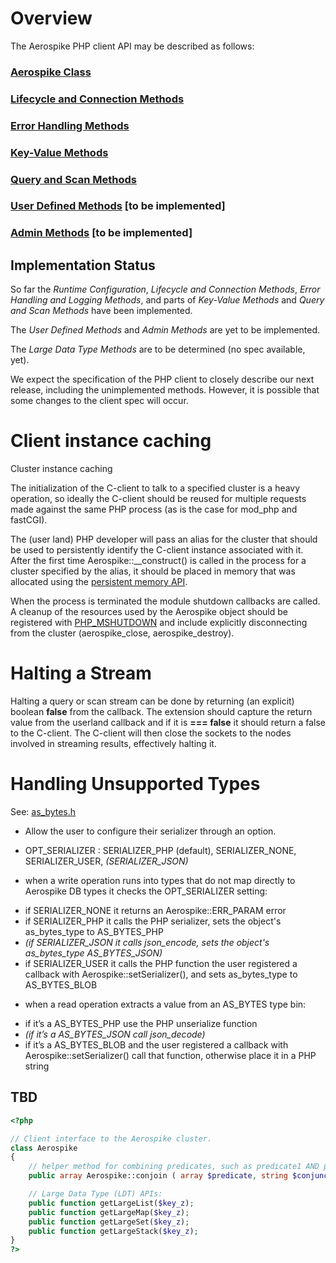 
# Overview

The Aerospike PHP client API may be described as follows:

### [Aerospike Class](aerospike.md)
### [Lifecycle and Connection Methods](apiref_connection.md)
### [Error Handling Methods](apiref_error.md)
### [Key-Value Methods](apiref_kv.md)
### [Query and Scan Methods](apiref_streams.md)
### [User Defined Methods](apiref_udf.md) \[to be implemented\]
### [Admin Methods](apiref_admin.md) \[to be implemented\]

## Implementation Status
So far the *Runtime Configuration*, *Lifecycle and Connection Methods*, *Error*
*Handling and Logging Methods*, and parts of *Key-Value Methods* and *Query and*
*Scan Methods* have been implemented.

The *User Defined Methods* and *Admin Methods* are yet to be implemented.

The *Large Data Type Methods* are to be determined (no spec available, yet).

We expect the specification of the PHP client to closely describe our next
release, including the unimplemented methods.  However, it is possible that
some changes to the client spec will occur.

# Client instance caching

Cluster instance caching

The initialization of the C-client to talk to a specified cluster is a heavy operation, so ideally the C-client should be reused for multiple requests made against the same PHP process (as is the case for mod_php and fastCGI).

The (user land) PHP developer will pass an alias for the cluster that should be used to persistently identify the C-client instance associated with it.  After the first time Aerospike::__construct() is called in the process for a cluster specified by the alias, it should be placed in memory that was allocated using the [persistent memory API](www.php.net/manual/en/internals2.memory.persistence.php).

When the process is terminated the module shutdown callbacks are called. A cleanup of the resources used by the Aerospike object should be registered with [PHP_MSHUTDOWN](http://www.php.net/manual/en/internals2.structure.modstruct.php) and include explicitly disconnecting from the cluster (aerospike_close, aerospike_destroy).

# Halting a Stream

Halting a query or scan stream can be done by returning (an explicit) boolean
**false** from the callback.  The extension should capture the return value from
the userland callback and if it is **=== false** it should return a false to the
C-client.  The C-client will then close the sockets to the nodes involved in
streaming results, effectively halting it.

# Handling Unsupported Types

See: [as_bytes.h](https://github.com/aerospike/aerospike-common/blob/master/src/include/aerospike/as_bytes.h)
* Allow the user to configure their serializer through an option.
 - OPT\_SERIALIZER : SERIALIZER\_PHP (default), SERIALIZER\_NONE, SERIALIZER\_USER, *(SERIALIZER\_JSON)*
* when a write operation runs into types that do not map directly to Aerospike DB types it checks the OPT\_SERIALIZER setting:
 - if SERIALIZER\_NONE it returns an Aerospike::ERR\_PARAM error
 - if SERIALIZER\_PHP it calls the PHP serializer, sets the object's as\_bytes\_type to AS\_BYTES_PHP
 - *(if SERIALIZER\_JSON it calls json\_encode, sets the object's as\_bytes\_type AS\_BYTES_JSON)*
 - if SERIALIZER\_USER it calls the PHP function the user registered a callback with Aerospike::setSerializer(), and sets as\_bytes\_type to AS\_BYTES\_BLOB
* when a read operation extracts a value from an AS\_BYTES type bin:
 - if it’s a AS\_BYTES\_PHP use the PHP unserialize function
 - *(if it’s a AS\_BYTES\_JSON call json_decode)*
 - if it’s a AS\_BYTES\_BLOB and the user registered a callback with Aerospike::setSerializer() call that function, otherwise place it in a PHP string

## TBD

```php
<?php

// Client interface to the Aerospike cluster.
class Aerospike
{
    // helper method for combining predicates, such as predicate1 AND predicate2
    public array Aerospike::conjoin ( array $predicate, string $conjunction, array $next_predicate [, boolean $parenthesize = false] )

    // Large Data Type (LDT) APIs:
    public function getLargeList($key_z);
    public function getLargeMap($key_z);
    public function getLargeSet($key_z);
    public function getLargeStack($key_z);
}
?>
```

